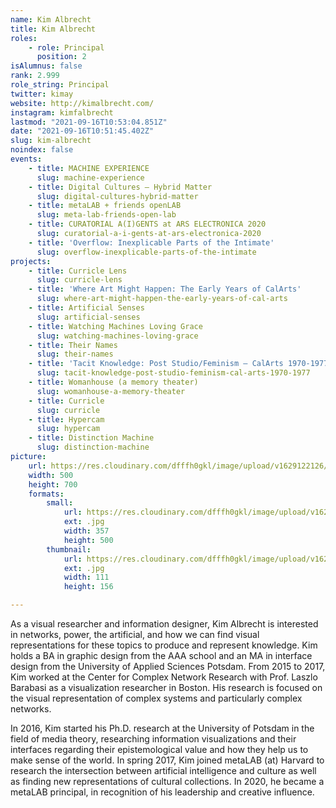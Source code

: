 ```yaml
---
name: Kim Albrecht
title: Kim Albrecht
roles:
    - role: Principal
      position: 2
isAlumnus: false
rank: 2.999
role_string: Principal
twitter: kimay
website: http://kimalbrecht.com/
instagram: kimfalbrecht
lastmod: "2021-09-16T10:53:04.851Z"
date: "2021-09-16T10:51:45.402Z"
slug: kim-albrecht
noindex: false
events:
    - title: MACHINE EXPERIENCE
      slug: machine-experience
    - title: Digital Cultures – Hybrid Matter
      slug: digital-cultures-hybrid-matter
    - title: metaLAB + friends openLAB
      slug: meta-lab-friends-open-lab
    - title: CURATORIAL A(I)GENTS at ARS ELECTRONICA 2020
      slug: curatorial-a-i-gents-at-ars-electronica-2020
    - title: 'Overflow: Inexplicable Parts of the Intimate'
      slug: overflow-inexplicable-parts-of-the-intimate
projects:
    - title: Curricle Lens
      slug: curricle-lens
    - title: 'Where Art Might Happen: The Early Years of CalArts'
      slug: where-art-might-happen-the-early-years-of-cal-arts
    - title: Artificial Senses
      slug: artificial-senses
    - title: Watching Machines Loving Grace
      slug: watching-machines-loving-grace
    - title: Their Names
      slug: their-names
    - title: 'Tacit Knowledge: Post Studio/Feminism – CalArts 1970-1977'
      slug: tacit-knowledge-post-studio-feminism-cal-arts-1970-1977
    - title: Womanhouse (a memory theater)
      slug: womanhouse-a-memory-theater
    - title: Curricle
      slug: curricle
    - title: Hypercam
      slug: hypercam
    - title: Distinction Machine
      slug: distinction-machine
picture:
    url: https://res.cloudinary.com/dfffh0gkl/image/upload/v1629122126/kim_7989e0da77.jpg
    width: 500
    height: 700
    formats:
        small:
            url: https://res.cloudinary.com/dfffh0gkl/image/upload/v1629122127/small_kim_7989e0da77.jpg
            ext: .jpg
            width: 357
            height: 500
        thumbnail:
            url: https://res.cloudinary.com/dfffh0gkl/image/upload/v1629122127/thumbnail_kim_7989e0da77.jpg
            ext: .jpg
            width: 111
            height: 156

---
```

As a visual researcher and information designer, Kim Albrecht is interested in networks, power, the artificial, and how we can find visual representations for these topics to produce and represent knowledge. Kim holds a BA in graphic design from the AAA school and an MA in interface design from the University of Applied Sciences Potsdam. From 2015 to 2017, Kim worked at the Center for Complex Network Research with Prof. Laszlo Barabasi as a visualization researcher in Boston. His research is focused on the visual representation of complex systems and particularly complex networks.

In 2016, Kim started his Ph.D. research at the University of Potsdam in the field of media theory, researching information visualizations and their interfaces regarding their epistemological value and how they help us to make sense of the world. 
In spring 2017, Kim joined metaLAB (at) Harvard to research the intersection between artificial intelligence and culture as well as finding new representations of cultural collections. In 2020, he became a metaLAB principal, in recognition of his leadership and creative influence.